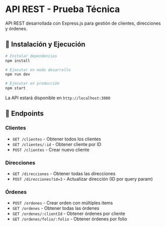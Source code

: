 # API REST - Prueba Técnica

API REST desarrollada con Express.js para gestión de clientes, direcciones y órdenes.

## 🚀 Instalación y Ejecución

```bash
# Instalar dependencias
npm install

# Ejecutar en modo desarrollo
npm run dev

# Ejecutar en producción
npm start
```

La API estará disponible en `http://localhost:3000`


## 🔌 Endpoints

### Clientes

- `GET /clientes` - Obtener todos los clientes
- `GET /clientes/:id` - Obtener cliente por ID
- `POST /clientes` - Crear nuevo cliente

### Direcciones

- `GET /direcciones` - Obtener todas las direcciones
- `POST /direcciones?id=3` - Actualizar dirección (ID por query param)

### Órdenes

- `POST /ordenes` - Crear orden con múltiples items
- `GET /ordenes` - Obtener todas las órdenes
- `GET /ordenes/:clientId` - Obtener órdenes por cliente
- `GET /ordenes/folio/:folio` - Obtener órdenes por folio
